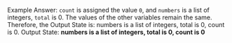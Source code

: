 Example Answer:
`count` is assigned the value `0`, and `numbers` is a list of integers, `total` is 0. The values of the other variables remain the same. Therefore, the Output State is: numbers is a list of integers, total is 0, count is 0.
Output State: **numbers is a list of integers, total is 0, count is 0**